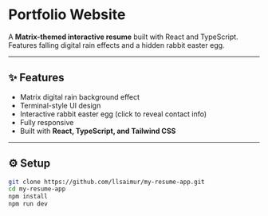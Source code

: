 # Portfolio Website

A **Matrix-themed interactive resume** built with React and TypeScript.  
Features falling digital rain effects and a hidden rabbit easter egg.

---

## ✨ Features
- Matrix digital rain background effect  
- Terminal-style UI design  
- Interactive rabbit easter egg (click to reveal contact info)  
- Fully responsive  
- Built with **React, TypeScript, and Tailwind CSS**

---

## ⚙️ Setup

```bash
git clone https://github.com/llsaimur/my-resume-app.git
cd my-resume-app
npm install
npm run dev
